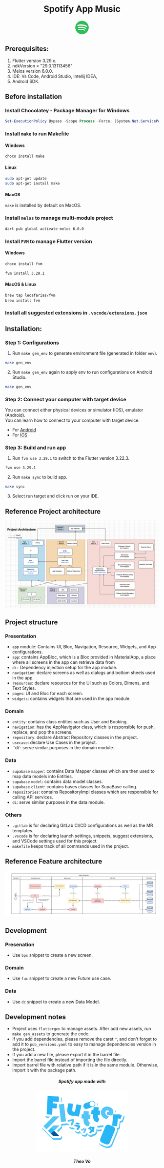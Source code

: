 <center>
    <h1>Spotify App Music</h1>
    <img src="/images/icon_app.png" width="50px"/>
</center>

## Prerequisites:

1. Flutter version 3.29.x.
2. ndkVersion = "29.0.13113456"
3. Melos version 6.0.0.
4. IDE: Vs Code, Android Studio, Intellij IDEA,
5. Android SDK.

## Before installation

### Install Chocolatey - Package Manager for Windows

```powershell
Set-ExecutionPolicy Bypass -Scope Process -Force; [System.Net.ServicePointManager]::SecurityProtocol = [System.Net.ServicePointManager]::SecurityProtocol -bor 3072; iex ((New-Object System.Net.WebClient).DownloadString('https://community.chocolatey.org/install.ps1'))
```

### Install `make` to run Makefile

#### Windows

```sh
choco install make
```

#### Linux

```sh
sudo apt-get update
sudo apt-get install make
```

#### MacOS

`make` is installed by default on MacOS.

### Install `melos` to manage multi-module project

```sh
dart pub global activate melos 6.0.0
```

### Install `FVM` to manage Flutter version

#### Windows

```sh
choco install fvm
```

```sh
fvm install 3.29.1
```

#### MacOS & Linux

```sh
brew tap leoafarias/fvm
brew install fvm
```

### Install all suggested extensions in `.vscode/extensions.json`

## Installation:

### Step 1: Configurations

1. Run `make gen_env` to generate environment file (generated in folder `env`).

```sh
make gen_env
```

2. Run `make gen_env` again to apply env to run configurations on Android Studio.

```sh
make gen_env
```

### Step 2: Connect your computer with target device

You can connect either physical devices or simulator (IOS), emulator (Android).  
You can learn how to connect to your computer with target device:

- For [Android](https://docs.flutter.dev/get-started/install/windows/mobile?tab=virtual#configure-your-target-android-device)
- For [IOS](https://docs.flutter.dev/get-started/install/macos/mobile-ios?tab=vscode#configure-your-target-ios-device)

### Step 3: Build and run app

1. Run `fvm use 3.29.1` to switch to the Flutter version 3.22.3.

```sh
fvm use 3.29.1
```

2. Run `make sync` to build app.

```sh
make sync
```

3. Select run target and click run on your IDE.

## Reference Project architecture

![Reference Project Architecture](/images/project_architecture.png)

## Project structure

### Presentation

- `app` module: Contains UI, Bloc, Navigation, Resource, Widgets, and App configurations.
- `app`: contains AppBloc, which is a Bloc provided in MaterialApp, a place where all screens in the app can retrieve data from
- `di:` Dependency injection setup for the app module.
- `navigation`: declare screens as well as dialogs and bottom sheets used in the app.
- `resources`: declare resources for the UI such as Colors, Dimens, and Text Styles.
- `pages`: UI and Bloc for each screen.
- `widgets`: contains widgets that are used in the app module.

### Domain

- `entity`: contains class entities such as User and Booking.
- `navigation`: has the AppNavigator class, which is responsible for push, replace, and pop the screens.
- `repository`: declare Abstract Repository classes in the project.
- `usecase`: declare Use Cases in the project.
- ``di`: serve similar purposes in the domain module.

### Data

- `supabase` `mapper`: contains Data Mapper classes which are then used to map data models into Entities.
- `supabase` `model`: contains data model classes.
- `supabase` `client`: contains bases classes for SupaBase calling.
- `repositories`: contains RepositoryImpl classes which are responsible for calling API services.
- `di`: serve similar purposes in the data module.

### Others

- `.gitlab` is for declaring GitLab CI/CD configurations as well as the MR templates.
- `.vscode` is for declaring launch settings, snippets, suggest extensions, and VSCode settings used for this project.
- `makefile` keeps track of all commands used in the project.

## Reference Feature architecture

![Reference Feature Architecture](/images/feature_architecture.png)

## Development

### Presenation

- Use `bps` snippet to create a new screen.

### Domain

- Use `fuc` snippet to create a new Future use case.

### Data

- Use `dc` snippet to create a new Data Model.

## Development notes

- Project uses `fluttergen` to manage assets. After add new assets, run `make gen_assets` to generate the code.
- If you add dependencies, please remove the caret `^`, and don't forget to add it to `pub_versions.yaml` to easy to manage dependencies version in the project.
- If you add a new file, please export it in the barrel file.
- Import the barrel file instead of importing the file directly.
- Import barrel file with relative path if it is in the same module. Otherwise, import it with the package path.

<center>
    <h5>Spotify app made with</h5>
    <img src="/images/flutter.png" width="300px">
    <h5>Theo Vo</h5>
</center>
